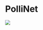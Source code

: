 # PolliNet
![]('https://www.google.com/url?sa=i&rct=j&q=&esrc=s&source=images&cd=&ved=2ahUKEwiTvdqS05nkAhXOpFkKHal_B6wQjRx6BAgBEAQ&url=https%3A%2F%2Fwww.gardeners.com%2Fhow-to%2Fall-about-pollinators%2F5076.html&psig=AOvVaw0f6Izix-4eqa_NRRCfpt98&ust=1566672265748232')
